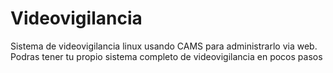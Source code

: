 # Videovigilancia
Sistema de videovigilancia linux usando CAMS para administrarlo via web.
Podras tener tu propio sistema completo de videovigilancia en pocos pasos

